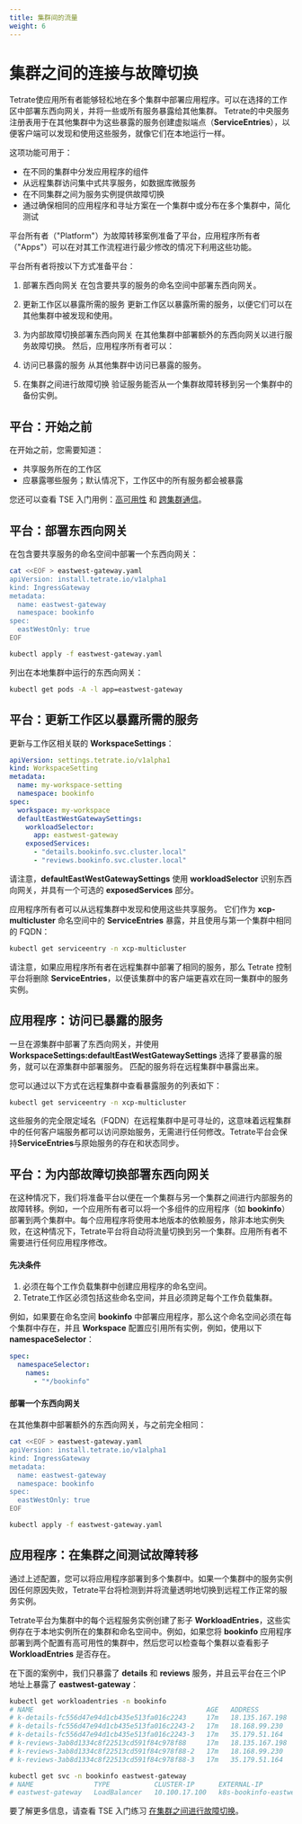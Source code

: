 ```yaml
---
title: 集群间的流量
weight: 6
---
```


# 集群之间的连接与故障切换

Tetrate使应用所有者能够轻松地在多个集群中部署应用程序。可以在选择的工作区中部署东西向网关，并将一些或所有服务暴露给其他集群。 Tetrate的中央服务注册表用于在其他集群中为这些暴露的服务创建虚拟端点（**ServiceEntries**），以便客户端可以发现和使用这些服务，就像它们在本地运行一样。

这项功能可用于：
 * 在不同的集群中分发应用程序的组件
 * 从远程集群访问集中式共享服务，如数据库微服务
 * 在不同集群之间为服务实例提供故障切换
 * 通过确保相同的应用程序和寻址方案在一个集群中或分布在多个集群中，简化测试

平台所有者（"Platform"）为故障转移案例准备了平台，应用程序所有者（"Apps"）可以在对其工作流程进行最少修改的情况下利用这些功能。

平台所有者将按以下方式准备平台：

1. 部署东西向网关
    在包含要共享的服务的命名空间中部署东西向网关。

2. 更新工作区以暴露所需的服务
    更新工作区以暴露所需的服务，以便它们可以在其他集群中被发现和使用。

3. 为内部故障切换部署东西向网关
    在其他集群中部署额外的东西向网关以进行服务故障切换。
    然后，应用程序所有者可以：

4. 访问已暴露的服务
    从其他集群中访问已暴露的服务。

5. 在集群之间进行故障切换
    验证服务能否从一个集群故障转移到另一个集群中的备份实例。

## 平台：开始之前

在开始之前，您需要知道：

 * 共享服务所在的工作区
 * 应暴露哪些服务；默认情况下，工作区中的所有服务都会被暴露

您还可以查看 TSE 入门用例：[高可用性](https://docs.tetrate.io/service-express/getting-started/ha-eastwest) 和 [跨集群通信](https://docs.tetrate.io/service-express/getting-started/cross-cluster)。


## 平台：部署东西向网关

在包含要共享服务的命名空间中部署一个东西向网关：

```bash
cat <<EOF > eastwest-gateway.yaml
apiVersion: install.tetrate.io/v1alpha1
kind: IngressGateway
metadata:
  name: eastwest-gateway
  namespace: bookinfo
spec:
  eastWestOnly: true
EOF

kubectl apply -f eastwest-gateway.yaml
```

列出在本地集群中运行的东西向网关：

```bash
kubectl get pods -A -l app=eastwest-gateway
```

## 平台：更新工作区以暴露所需的服务

更新与工作区相关联的 **WorkspaceSettings**：

```yaml
apiVersion: settings.tetrate.io/v1alpha1
kind: WorkspaceSetting
metadata:
  name: my-workspace-setting
  namespace: bookinfo
spec:
  workspace: my-workspace
  defaultEastWestGatewaySettings:
    workloadSelector:
      app: eastwest-gateway
    exposedServices:
      - "details.bookinfo.svc.cluster.local"
      - "reviews.bookinfo.svc.cluster.local"
```

请注意，**defaultEastWestGatewaySettings** 使用 **workloadSelector** 识别东西向网关，并具有一个可选的 **exposedServices** 部分。

应用程序所有者可以从远程集群中发现和使用这些共享服务。 它们作为 **xcp-multicluster** 命名空间中的 **ServiceEntries** 暴露，并且使用与第一个集群中相同的 FQDN：

```bash
kubectl get serviceentry -n xcp-multicluster
```

请注意，如果应用程序所有者在远程集群中部署了相同的服务，那么 Tetrate 控制平台将删除 **ServiceEntries**，以便该集群中的客户端更喜欢在同一集群中的服务实例。

## 应用程序：访问已暴露的服务

一旦在源集群中部署了东西向网关，并使用 **WorkspaceSettings:defaultEastWestGatewaySettings** 选择了要暴露的服务，就可以在源集群中部署服务。 匹配的服务将在远程集群中暴露出来。

您可以通过以下方式在远程集群中查看暴露服务的列表如下：

```bash
kubectl get serviceentry -n xcp-multicluster
```

这些服务的完全限定域名（FQDN）在远程集群中是可寻址的，这意味着远程集群中的任何客户端服务都可以访问原始服务，无需进行任何修改。Tetrate平台会保持**ServiceEntries**与原始服务的存在和状态同步。
## 平台：为内部故障切换部署东西向网关

在这种情况下，我们将准备平台以便在一个集群与另一个集群之间进行内部服务的故障转移。例如，一个应用所有者可以将一个多组件的应用程序（如 **bookinfo**）部署到两个集群中。每个应用程序将使用本地版本的依赖服务，除非本地实例失败，在这种情况下，Tetrate平台将自动将流量切换到另一个集群。应用所有者不需要进行任何应用程序修改。

#### 先决条件

1. 必须在每个工作负载集群中创建应用程序的命名空间。
2. Tetrate工作区必须包括这些命名空间，并且必须跨足每个工作负载集群。

例如，如果要在命名空间 **bookinfo** 中部署应用程序，那么这个命名空间必须在每个集群中存在，并且 **Workspace** 配置应引用所有实例，例如，使用以下 **namespaceSelector**：

```yaml
spec:
  namespaceSelector:
    names:
      - "*/bookinfo"
```

#### 部署一个东西向网关

在其他集群中部署额外的东西向网关，与之前完全相同：

```bash
cat <<EOF > eastwest-gateway.yaml
apiVersion: install.tetrate.io/v1alpha1
kind: IngressGateway
metadata:
  name: eastwest-gateway
  namespace: bookinfo
spec:
  eastWestOnly: true
EOF

kubectl apply -f eastwest-gateway.yaml
```

## 应用程序：在集群之间测试故障转移

通过上述配置，您可以将应用程序部署到多个集群中。如果一个集群中的服务实例因任何原因失败，Tetrate平台将检测到并将流量透明地切换到远程工作正常的服务实例。

Tetrate平台为集群中的每个远程服务实例创建了影子 **WorkloadEntries**，这些实例存在于本地实例所在的集群和命名空间中。例如，如果您将 **bookinfo** 应用程序部署到两个配置有高可用性的集群中，然后您可以检查每个集群以查看影子 **WorkloadEntries** 是否存在。

在下面的案例中，我们只暴露了 **details** 和 **reviews** 服务，并且云平台在三个IP地址上暴露了 **eastwest-gateway**：

```bash
kubectl get workloadentries -n bookinfo
# NAME                                           AGE   ADDRESS
# k-details-fc556d47e94d1cb435e513fa016c2243     17m   18.135.167.198
# k-details-fc556d47e94d1cb435e513fa016c2243-2   17m   18.168.99.230
# k-details-fc556d47e94d1cb435e513fa016c2243-3   17m   35.179.51.164
# k-reviews-3ab8d1334c8f22513cd591f84c978f88     17m   18.135.167.198
# k-reviews-3ab8d1334c8f22513cd591f84c978f88-2   17m   18.168.99.230
# k-reviews-3ab8d1334c8f22513cd591f84c978f88-3   17m   35.179.51.164

kubectl get svc -n bookinfo eastwest-gateway
# NAME               TYPE           CLUSTER-IP      EXTERNAL-IP                                                                     PORT(S)           AGE
# eastwest-gateway   LoadBalancer   10.100.17.100   k8s-bookinfo-eastwest-00a17af379-bdda7f4eb8c5da5c.elb.eu-west-2.amazonaws.com   15443:30082/TCP   82m
```

要了解更多信息，请查看 TSE 入门练习 [在集群之间进行故障切换](https://docs.tetrate.io/service-express/getting-started/ha-eastwest)。